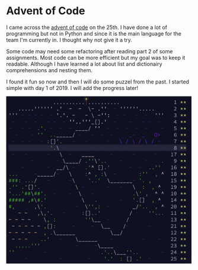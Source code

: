 # Advent of Code
I came across the [advent of code](https://adventofcode.com/2020) on the 25th. I have done a lot of programming but not in Python and since it is the main language for the team I'm currently in. I thought why not give it a try.

Some code may need some refactoring after reading part 2 of some assignments. Most code can be more efficient but my goal was to keep it readable. Although I have learned a lot about list and dictionairy comprehensions and nesting them. 

I found it fun so now and then I will do some puzzel from the past. I started simple with day 1 of 2019. I will add the progress later!

<img width="500" alt="adventofcode" src="https://github.com/martijncasteel/adventofcode/blob/main/2020/adventofcode.png?raw=true">

